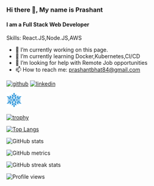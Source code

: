 ### Hi there 👋, My name is Prashant
#### I am a **Full Stack Web Developer**

Skills: React.JS,Node.JS,AWS

- 🔭 I’m currently working on this page. 
- 🌱 I’m currently learning Docker,Kubernetes,CI/CD 
- 🤔 I’m looking for help with Remote Job opportunities 
- 📫 How to reach me: prashantbhat84@gmail.com 


[<img src='https://cdn.jsdelivr.net/npm/simple-icons@3.0.1/icons/github.svg' alt='github' height='40'>](https://github.com/prashantbhat84)  [<img src='https://cdn.jsdelivr.net/npm/simple-icons@3.0.1/icons/linkedin.svg' alt='linkedin' height='40'>](https://www.linkedin.com/in/prashantrohidasbhat/)  

<a href='https://archiveprogram.github.com/'><img src='https://raw.githubusercontent.com/acervenky/animated-github-badges/master/assets/acbadge.gif' width='40' height='40'></a> 

[![trophy](https://github-profile-trophy.vercel.app/?username=prashantbhat84)](https://github.com/ryo-ma/github-profile-trophy)

[![Top Langs](https://github-readme-stats.vercel.app/api/top-langs/?username=prashantbhat84)](https://github.com/anuraghazra/github-readme-stats)

![GitHub stats](https://github-readme-stats.vercel.app/api?username=prashantbhat84&show_icons=true&count_private=true)  

![GitHub metrics](https://metrics.lecoq.io/prashantbhat84)  

![GitHub streak stats](https://github-readme-streak-stats.herokuapp.com/?user=prashantbhat84)  

![Profile views](https://gpvc.arturio.dev/prashantbhat84)  
